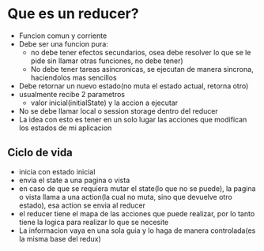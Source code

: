 # Que es un reducer?

- Funcion comun y corriente
- Debe ser una funcion pura:
    - no debe tener efectos secundarios, osea debe resolver lo que se le pide sin llamar otras funciones, no debe tener)
    - No debe tener tareas asincronicas, se ejecutan de manera sincrona, haciendolos mas sencillos
- Debe retornar un nuevo estado(no muta el estado actual, retorna otro)
- usualmente recibe 2 parametros
    - valor inicial(initialState) y la accion a ejecutar
- No se debe llamar local o session storage dentro del reducer
- La idea con esto es tener en un solo lugar las acciones que modifican los estados de mi aplicacion


## Ciclo de vida
- inicia con estado inicial
- envia el state a una pagina o vista
- en caso de que se requiera mutar el state(lo que no se puede), la pagina o vista llama a una action(la cual no muta, sino que devuelve otro estado), esa action se envia al reducer
- el reducer tiene el mapa de las acciones que puede realizar, por lo tanto tiene la logica para realizar lo que se necesite
- La informacion vaya en una sola guia y lo haga de manera controlada(es la misma base del redux)